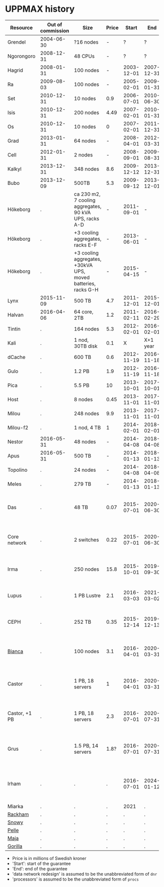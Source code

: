 # UPPMAX history

Resource                               |Out of commission|Size                                                         |Price|Start     |End       |Features
---------------------------------------|-----------------|-------------------------------------------------------------|-----|----------|----------|---------------------------------
Grendel                                |2004-06-30       |?16 nodes                                                    |-    |?         |?         |Together with NSC
Ngorongoro                             |2008-12-31       |48 CPUs                                                      |-    |?         |?         |SunFire 15k
Hagrid                                 |2008-01-31       |100 nodes                                                    |-    |2003-12-01|2007-12-31|SNIC/SweGrid
Ra                                     |2009-08-03       |100 nodes                                                    |-    |2005-02-01|2009-01-31|SNIC/matvet
Set                                    |2010-12-31       |10 nodes                                                     |0.9  |2006-07-01|2010-06-30|SNIC, power5+IB
Isis                                   |2010-12-31       |200 nodes                                                    |4.49 |2007-02-01|2010-01-31|SNIC/matvet
Os                                     |2010-12-31       |10 nodes                                                     |0    |2007-02-01|2011-12-31|SNIC, IB
Grad                                   |2013-01-31       |64 nodes                                                     |-    |2008-04-01|2012-03-31|SNIC/SweGrid
Cell                                   |2012-01-31       |2 nodes                                                      |-    |2008-09-01|2009-08-31|2 nodes with cell-processors
Kalkyl                                 |2013-12-31       |348 nodes                                                    |8.6  |2009-12-12|2013-12-31|KAW/SNIC
Bubo                                   |2013-12-09       |500TB                                                        |5.3  |2009-09-12|2013-12-01|KAW/SNIC
Hökeborg                               |.                |ca 230 m2, 7 cooling aggregates, 90 kVA UPS, racks A-D       |-    |2011-09-01|-         |Computer hall, faculty means
Hökeborg                               |.                |+3 cooling aggregates, racks E-F                             |-    |2013-06-01|-         |Computer hall, faculty means
Hökeborg                               |.                |+3 cooling aggregates, +30kVA UPS, moved batteries, racks G-H|-    |2015-04-15|-         |Computer hall, faculty means
Lynx                                   |2015-11-09       |500 TB                                                       |4.7  |2011-12-01|2015-12-01|KAW/SNIC
Halvan                                 |2016-04-06       |64 core, 2TB                                                 |1.2  |2011-02-11|2016-02-29|Misc, extended support 1 year
Tintin                                 |.                |164 nodes                                                    |5.3  |2012-02-01|2016-02-01|SNIC
Kali                                   |.                |1 nod, 30TB disk                                             |0.1  |X         |X+1 year  |iRODS, KAW?
dCache                                 |.                |600 TB                                                       |0.6  |2012-11-19|2016-11-18|SNIC
Gulo                                   |.                |1.2 PB                                                       |1.9  |2012-11-19|2016-11-18|KAW/BILS
Pica                                   |.                |5.5 PB                                                       |10   |2013-10-01|2017-10-01|KAW
Host                                   |.                |8 nodes                                                      |0.45 |2013-11-01|2017-11-01|Used Ganeti, UPPMAX
Milou                                  |.                |248 nodes                                                    |9.9  |2013-11-01|2017-11-01|KAW/BILS
Milou-f2                               |.                |1 nod, 4 TB                                                  |1    |2014-02-01|2018-02-01|Login node
Nestor                                 |2016-05-31       |48 nodes                                                     |-    |2014-04-08|2018-04-08|.
Apus                                   |2016-05-31       |500 TB                                                       |-    |2014-01-13|2018-01-13|.
Topolino                               |.                |24 nodes                                                     |-    |2014-04-08|2018-04-08|BILS
Meles                                  |.                |279 TB                                                       |-    |2014-01-13|2018-01-13|.
Das                                    |.                |48 TB                                                        |0.07 |2015-07-01|2020-06-30|New back mount, HP, data network redesign IT 2015/25
Core network                           |.                |2 switches                                                   |0.22 |2015-07-01|2020-06-30|Dell, core network, data network redesign IT 2015/50
Irma                                   |.                |250 nodes                                                    |15.8 |2015-10-01|2019-09-30|Supermicro, data network redesign IT2014/93
Lupus                                  |.                |1 PB Lustre                                                  |2.1  |2016-03-03|2021-03-02|Dell, data network redesign IT214/92
CEPH                                   |.                |252 TB                                                       |0.35 |2015-12-14|2019-12-13|Dell, 7 servers, data network redesign IT 2015/84
[Bianca](../cluster_guides/bianca.md)  |.                |100 nodes                                                    |3.1  |2016-04-01|2020-03-31|SouthPole, Huawei data network redesign IT 2015/65
Castor                                 |.                |1 PB, 18 servers                                             |1    |2016-04-01|2020-03-31|SouthPole, Huawei data network redesign IT 2015/65
Castor, +1 PB                          |.                |1 PB, 18 servers                                             |2.3  |2016-07-01|2020-07-31|SouthPole, Huawei data network redesign IT 2015/65
Grus                                   |.                |1.5 PB, 14 servers                                           |1.8? |2016-07-01|2020-07-31|SouthPole, Huawei data network redesign IT 2015/65
Irham                                  |.                |.                                                            |.    |2016-07-01|2024-01-12|Decommissioned Irma nodes added to Rackham, became `r[1001-1072,1179-1250]`
Miarka                                 |.                |.                                                            |.    |2021      |.         |.
[Rackham](../cluster_guides/rackham.md)|.                |.                                                            |.    |.         |.         |.
[Snowy](../cluster_guides/snowy.md)    |.                |.                                                            |.    |.         |.         |.
[Pelle](../cluster_guides/pelle.md)    |.                |.                                                            |.    |.         |.         |.
[Maja](../cluster_guides/maja.md)      |.                |.                                                            |.    |.         |.         |.
[Gorilla](../cluster_guides/gorilla.md)|.                |.                                                            |.    |.         |.         |.

- Price is in millions of Swedish kroner
- 'Start': start of the guarantee
- 'End': end of the guarantee
- 'data network redesign' is assumed to be the unabbreviated form of `dnr`
- 'processors' is assumed to be the unabbreviated form of `procs`
